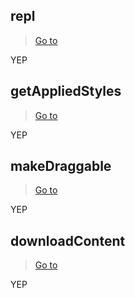 ## repl

> [Go to](../lib/components/markdown/renderers.tsx)

YEP

## getAppliedStyles

> [Go to](../lib/components/markdown/patterns.tsx)

YEP

## makeDraggable

> [Go to](../lib/helpers/components.ts)

YEP

## downloadContent

> [Go to](../lib/helpers/files.ts)

YEP

